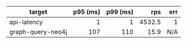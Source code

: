 | target            | p95 (ms) | p99 (ms) |    rps | err |
| ----------------- | -------: | -------: | -----: | --: |
| api-latency       |        1 |        1 | 4532.5 |   1 |
| graph-query-neo4j |      107 |      110 |   15.9 | N/A |
